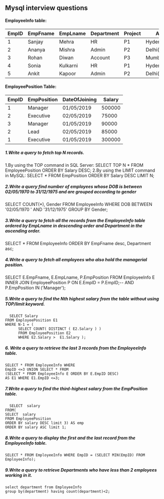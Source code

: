 ## Mysql interview questions

  #### EmployeeInfo table:

  |EmpID|EmpFname|EmpLname|Department|Project|Address|DOB|Gender|
|-----|--------|--------|----------|-------|-------|---|------|
|1|Sanjay|Mehra|HR|P1|Hyderabad(HYD)|01/12/1976|M|
|2|Ananya|Mishra|Admin|P2|Delhi(DEL)|02/05/1968|F|
|3|Rohan|Diwan|Account|P3|Mumbai(BOM)|01/01/1980|M|
|4|Sonia|Kulkarni|HR|P1|Hyderabad(HYD)|02/05/1992|F|
|5|Ankit|Kapoor|Admin|P2|Delhi(DEL)|03/07/1994|M|


#### EmployeePosition Table:

|EmpID|EmpPosition|DateOfJoining|Salary|
|-----|-----------|-------------|------|
|1|Manager|01/05/2019|500000|
|2|Executive|02/05/2019|75000|
|3|Manager|01/05/2019|90000|
|2|Lead|02/05/2019|85000|
|1|Executive|01/05/2019|300000|

##### 1.Write a query to fetch top N records.
  1.By using the TOP command in SQL Server:
    SELECT TOP N * FROM EmployeePosition ORDER BY Salary DESC;
  2.By using the LIMIT command in MySQL:
    SELECT * FROM EmpPosition ORDER BY Salary DESC LIMIT N;

##### 2.Write a query find number of employees whose DOB is between 02/05/1970 to 31/12/1975 and are grouped according to gender
  
  SELECT COUNT(*), Gender FROM EmployeeInfo WHERE DOB BETWEEN '02/05/1970 ' AND '31/12/1975' GROUP BY Gender;
  
##### 3.Write a query to fetch all the records from the EmployeeInfo table ordered by EmpLname in descending order and Department in the ascending order.
  SELECT * FROM EmployeeInfo ORDER BY EmpFname desc, Department asc;
  
##### 4.Write a query to fetch all employees who also hold the managerial position.
  SELECT E.EmpFname, E.EmpLname, P.EmpPosition 
  FROM EmployeeInfo E INNER JOIN EmployeePosition P ON
  E.EmpID = P.EmpID;-- AND P.EmpPosition IN ('Manager');


##### 5.Write a query to find the Nth highest salary from the table without using TOP/limit keyword.
      SELECT Salary 
    FROM EmployeePosition E1 
    WHERE N-1 = ( 
          SELECT COUNT( DISTINCT ( E2.Salary ) ) 
          FROM EmployeePosition E2 
          WHERE E2.Salary >  E1.Salary );
      
  
##### 6. Write a query to retrieve the last 3 records from the EmployeeInfo table.
    SELECT * FROM EmployeeInfo WHERE
    EmpID <=3 UNION SELECT * FROM
    (SELECT * FROM EmployeeInfo E ORDER BY E.EmpID DESC) 
    AS E1 WHERE E1.EmpID <=3;
    
    
##### 7.Write a query to find the third-highest salary from the EmpPosition table.
      SELECT  salary
    FROM(
    SELECT  salary
    FROM EmployeePosition
    ORDER BY salary DESC limit 3) AS emp
    ORDER BY salary ASC limit 1;
    
##### 8.Write a query to display the first and the last record from the EmployeeInfo table.
    SELECT * FROM EmployeeInfo WHERE EmpID = (SELECT MIN(EmpID) FROM EmployeeInfo);
    
##### 9.Write a query to retrieve Departments who have less than 2 employees working in it.
    select department from EmployeeInfo
    group by(department) having count(department)<2;
